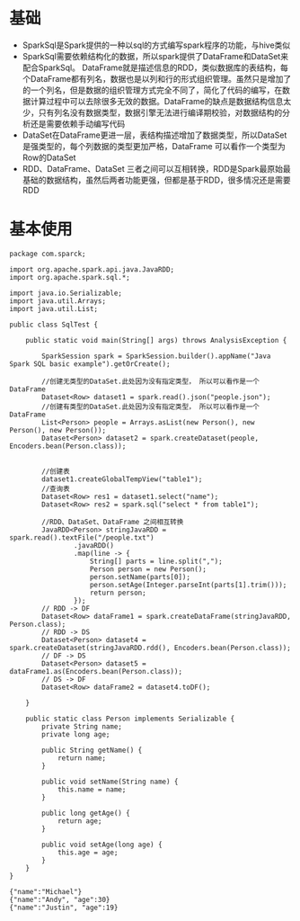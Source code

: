 # 基础
+ SparkSql是Spark提供的一种以sql的方式编写spark程序的功能，与hive类似
+ SparkSql需要依赖结构化的数据，所以spark提供了DataFrame和DataSet来配合SparkSql。 DataFrame就是描述信息的RDD，类似数据库的表结构，每个DataFrame都有列名，数据也是以列和行的形式组织管理。虽然只是增加了的一个列名，但是数据的组织管理方式完全不同了，简化了代码的编写，在数据计算过程中可以去除很多无效的数据。DataFrame的缺点是数据结构信息太少，只有列名没有数据类型，数据引擎无法进行编译期校验，对数据结构的分析还是需要依赖手动编写代码
+ DataSet在DataFrame更进一层，表结构描述增加了数据类型，所以DataSet是强类型的，每个列数据的类型更加严格，DataFrame 可以看作一个类型为Row的DataSet
+ RDD、DataFrame、DataSet 三者之间可以互相转换，RDD是Spark最原始最基础的数据结构，虽然后两者功能更强，但都是基于RDD，很多情况还是需要RDD

# 基本使用
  
    package com.sparck;

    import org.apache.spark.api.java.JavaRDD;
    import org.apache.spark.sql.*;

    import java.io.Serializable;
    import java.util.Arrays;
    import java.util.List;

    public class SqlTest {

        public static void main(String[] args) throws AnalysisException {

            SparkSession spark = SparkSession.builder().appName("Java Spark SQL basic example").getOrCreate();
          
            //创建无类型的DataSet.此处因为没有指定类型， 所以可以看作是一个DataFrame
            Dataset<Row> dataset1 = spark.read().json("people.json");
            //创建有类型的DataSet.此处因为没有指定类型， 所以可以看作是一个DataFrame
            List<Person> people = Arrays.asList(new Person(), new Person(), new Person());
            Dataset<Person> dataset2 = spark.createDataset(people, Encoders.bean(Person.class));


            //创建表
            dataset1.createGlobalTempView("table1");
            //查询表
            Dataset<Row> res1 = dataset1.select("name");
            Dataset<Row> res2 = spark.sql("select * from table1");

            //RDD、DataSet、DataFrame 之间相互转换
            JavaRDD<Person> stringJavaRDD = spark.read().textFile("/people.txt")
                    .javaRDD()
                    .map(line -> {
                        String[] parts = line.split(",");
                        Person person = new Person();
                        person.setName(parts[0]);
                        person.setAge(Integer.parseInt(parts[1].trim()));
                        return person;
                    });
            // RDD -> DF
            Dataset<Row> dataFrame1 = spark.createDataFrame(stringJavaRDD, Person.class);
            // RDD -> DS
            Dataset<Person> dataset4 = spark.createDataset(stringJavaRDD.rdd(), Encoders.bean(Person.class));
            // DF -> DS
            Dataset<Person> dataset5 = dataFrame1.as(Encoders.bean(Person.class));
            // DS -> DF
            Dataset<Row> dataFrame2 = dataset4.toDF();

        }

        public static class Person implements Serializable {
            private String name;
            private long age;

            public String getName() {
                return name;
            }

            public void setName(String name) {
                this.name = name;
            }

            public long getAge() {
                return age;
            }

            public void setAge(long age) {
                this.age = age;
            }
        }
    }
    
    {"name":"Michael"}
    {"name":"Andy", "age":30}
    {"name":"Justin", "age":19}


